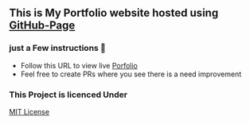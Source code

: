 ## This is My Portfolio website hosted using [GitHub-Page](./https://pages.github.com/) 

### just a Few instructions 🚪
- Follow this URL to view live [Porfolio](aaron-muti-420.github.io/)
- Feel free to create PRs where you see there is a need improvement

### This Project is licenced Under 
[MIT License](./LICENSE)
